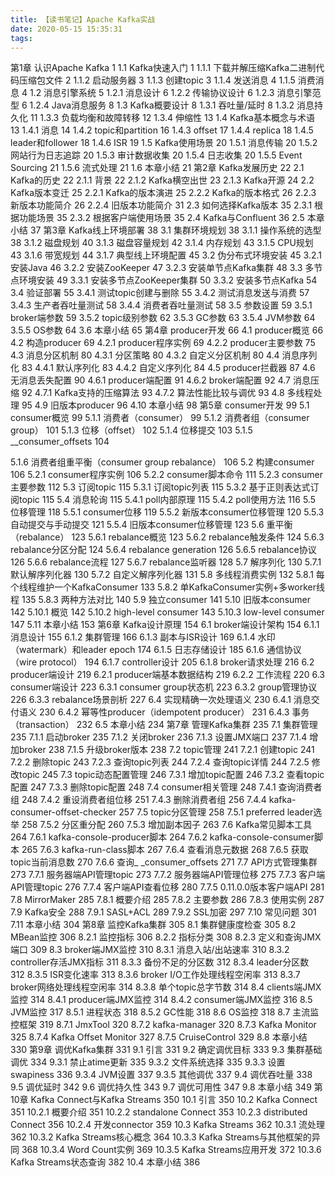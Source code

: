 ```yaml
---
title: 【读书笔记】Apache Kafka实战
date: 2020-05-15 15:35:31
tags:
---
```


第1章 认识Apache Kafka 1
1.1 Kafka快速入门 1
1.1.1 下载并解压缩Kafka二进制代码压缩包文件 2
1.1.2 启动服务器 3
1.1.3 创建topic 3
1.1.4 发送消息 4
1.1.5 消费消息 4
1.2 消息引擎系统 5
1.2.1 消息设计 6
1.2.2 传输协议设计 6
1.2.3 消息引擎范型 6
1.2.4 Java消息服务 8
1.3 Kafka概要设计 8
1.3.1 吞吐量/延时 8
1.3.2 消息持久化 11
1.3.3 负载均衡和故障转移 12
1.3.4 伸缩性 13
1.4 Kafka基本概念与术语 13
1.4.1 消息 14
1.4.2 topic和partition 16
1.4.3 offset 17
1.4.4 replica 18
1.4.5 leader和follower 18
1.4.6 ISR 19
1.5 Kafka使用场景 20
1.5.1 消息传输 20
1.5.2 网站行为日志追踪 20
1.5.3 审计数据收集 20
1.5.4 日志收集 20
1.5.5 Event Sourcing 21
1.5.6 流式处理 21
1.6 本章小结 21
第2章 Kafka发展历史 22
2.1 Kafka的历史 22
2.1.1 背景 22
2.1.2 Kafka横空出世 23
2.1.3 Kafka开源 24
2.2 Kafka版本变迁 25
2.2.1 Kafka的版本演进 25
2.2.2 Kafka的版本格式 26
2.2.3 新版本功能简介 26
2.2.4 旧版本功能简介 31
2.3 如何选择Kafka版本 35
2.3.1 根据功能场景 35
2.3.2 根据客户端使用场景 35
2.4 Kafka与Confluent 36
2.5 本章小结 37
第3章 Kafka线上环境部署 38
3.1 集群环境规划 38
3.1.1 操作系统的选型 38
3.1.2 磁盘规划 40
3.1.3 磁盘容量规划 42
3.1.4 内存规划 43
3.1.5 CPU规划 43
3.1.6 带宽规划 44
3.1.7 典型线上环境配置 45
3.2 伪分布式环境安装 45
3.2.1 安装Java 46
3.2.2 安装ZooKeeper 47
3.2.3 安装单节点Kafka集群 48
3.3 多节点环境安装 49
3.3.1 安装多节点ZooKeeper集群 50
3.3.2 安装多节点Kafka 54
3.4 验证部署 55
3.4.1 测试topic创建与删除 55
3.4.2 测试消息发送与消费 57
3.4.3 生产者吞吐量测试 58
3.4.4 消费者吞吐量测试 58
3.5 参数设置 59
3.5.1 broker端参数 59
3.5.2 topic级别参数 62
3.5.3 GC参数 63
3.5.4 JVM参数 64
3.5.5 OS参数 64
3.6 本章小结 65
第4章 producer开发 66
4.1 producer概览 66
4.2 构造producer 69
4.2.1 producer程序实例 69
4.2.2 producer主要参数 75
4.3 消息分区机制 80
4.3.1 分区策略 80
4.3.2 自定义分区机制 80
4.4 消息序列化 83
4.4.1 默认序列化 83
4.4.2 自定义序列化 84
4.5 producer拦截器 87
4.6 无消息丢失配置 90
4.6.1 producer端配置 91
4.6.2 broker端配置 92
4.7 消息压缩 92
4.7.1 Kafka支持的压缩算法 93
4.7.2 算法性能比较与调优 93
4.8 多线程处理 95
4.9 旧版本producer 96
4.10 本章小结 98
第5章 consumer开发 99
5.1 consumer概览 99
5.1.1 消费者（consumer） 99
5.1.2 消费者组（consumer group） 101
5.1.3 位移（offset） 102
5.1.4 位移提交 103
5.1.5 __consumer_offsets 104


5.1.6 消费者组重平衡（consumer group rebalance） 106
5.2 构建consumer 106
5.2.1 consumer程序实例 106
5.2.2 consumer脚本命令 111
5.2.3 consumer主要参数 112
5.3 订阅topic 115
5.3.1 订阅topic列表 115
5.3.2 基于正则表达式订阅topic 115
5.4 消息轮询 115
5.4.1 poll内部原理 115
5.4.2 poll使用方法 116
5.5 位移管理 118
5.5.1 consumer位移 119
5.5.2 新版本consumer位移管理 120
5.5.3 自动提交与手动提交 121
5.5.4 旧版本consumer位移管理 123
5.6 重平衡（rebalance） 123
5.6.1 rebalance概览 123
5.6.2 rebalance触发条件 124
5.6.3 rebalance分区分配 124
5.6.4 rebalance generation 126
5.6.5 rebalance协议 126
5.6.6 rebalance流程 127
5.6.7 rebalance监听器 128
5.7 解序列化 130
5.7.1 默认解序列化器 130
5.7.2 自定义解序列化器 131
5.8 多线程消费实例 132
5.8.1 每个线程维护一个KafkaConsumer 133
5.8.2 单KafkaConsumer实例+多worker线程 135
5.8.3 两种方法对比 140
5.9 独立consumer 141
5.10 旧版本consumer 142
5.10.1 概览 142
5.10.2 high-level consumer 143
5.10.3 low-level consumer 147
5.11 本章小结 153
第6章 Kafka设计原理 154
6.1 broker端设计架构 154
6.1.1 消息设计 155
6.1.2 集群管理 166
6.1.3 副本与ISR设计 169
6.1.4 水印（watermark）和leader epoch 174
6.1.5 日志存储设计 185
6.1.6 通信协议（wire protocol） 194
6.1.7 controller设计 205
6.1.8 broker请求处理 216
6.2 producer端设计 219
6.2.1 producer端基本数据结构 219
6.2.2 工作流程 220
6.3 consumer端设计 223
6.3.1 consumer group状态机 223
6.3.2 group管理协议 226
6.3.3 rebalance场景剖析 227
6.4 实现精确一次处理语义 230
6.4.1 消息交付语义 230
6.4.2 幂等性producer（idempotent producer） 231
6.4.3 事务（transaction） 232
6.5 本章小结 234
第7章 管理Kafka集群 235
7.1 集群管理 235
7.1.1 启动broker 235
7.1.2 关闭broker 236
7.1.3 设置JMX端口 237
7.1.4 增加broker 238
7.1.5 升级broker版本 238
7.2 topic管理 241
7.2.1 创建topic 241
7.2.2 删除topic 243
7.2.3 查询topic列表 244
7.2.4 查询topic详情 244
7.2.5 修改topic 245
7.3 topic动态配置管理 246
7.3.1 增加topic配置 246
7.3.2 查看topic配置 247
7.3.3 删除topic配置 248
7.4 consumer相关管理 248
7.4.1 查询消费者组 248
7.4.2 重设消费者组位移 251
7.4.3 删除消费者组 256
7.4.4 kafka-consumer-offset-checker 257
7.5 topic分区管理 258
7.5.1 preferred leader选举 258
7.5.2 分区重分配 260
7.5.3 增加副本因子 263
7.6 Kafka常见脚本工具 264
7.6.1 kafka-console-producer脚本 264
7.6.2 kafka-console-consumer脚本 265
7.6.3 kafka-run-class脚本 267
7.6.4 查看消息元数据 268
7.6.5 获取topic当前消息数 270
7.6.6 查询_ _consumer_offsets 271
7.7 API方式管理集群 273
7.7.1 服务器端API管理topic 273
7.7.2 服务器端API管理位移 275
7.7.3 客户端API管理topic 276
7.7.4 客户端API查看位移 280
7.7.5 0.11.0.0版本客户端API 281
7.8 MirrorMaker 285
7.8.1 概要介绍 285
7.8.2 主要参数 286
7.8.3 使用实例 287
7.9 Kafka安全 288
7.9.1 SASL+ACL 289
7.9.2 SSL加密 297
7.10 常见问题 301
7.11 本章小结 304
第8章 监控Kafka集群 305
8.1 集群健康度检查 305
8.2 MBean监控 306
8.2.1 监控指标 306
8.2.2 指标分类 308
8.2.3 定义和查询JMX端口 309
8.3 broker端JMX监控 310
8.3.1 消息入站/出站速率 310
8.3.2 controller存活JMX指标 311
8.3.3 备份不足的分区数 312
8.3.4 leader分区数 312
8.3.5 ISR变化速率 313
8.3.6 broker I/O工作处理线程空闲率 313
8.3.7 broker网络处理线程空闲率 314
8.3.8 单个topic总字节数 314
8.4 clients端JMX监控 314
8.4.1 producer端JMX监控 314
8.4.2 consumer端JMX监控 316
8.5 JVM监控 317
8.5.1 进程状态 318
8.5.2 GC性能 318
8.6 OS监控 318
8.7 主流监控框架 319
8.7.1 JmxTool 320
8.7.2 kafka-manager 320
8.7.3 Kafka Monitor 325
8.7.4 Kafka Offset Monitor 327
8.7.5 CruiseControl 329
8.8 本章小结 330
第9章 调优Kafka集群 331
9.1 引言 331
9.2 确定调优目标 333
9.3 集群基础调优 334
9.3.1 禁止atime更新 335
9.3.2 文件系统选择 335
9.3.3 设置swapiness 336
9.3.4 JVM设置 337
9.3.5 其他调优 337
9.4 调优吞吐量 338
9.5 调优延时 342
9.6 调优持久性 343
9.7 调优可用性 347
9.8 本章小结 349
第10章 Kafka Connect与Kafka Streams 350
10.1 引言 350
10.2 Kafka Connect 351
10.2.1 概要介绍 351
10.2.2 standalone Connect 353
10.2.3 distributed Connect 356
10.2.4 开发connector 359
10.3 Kafka Streams 362
10.3.1 流处理 362
10.3.2 Kafka Streams核心概念 364
10.3.3 Kafka Streams与其他框架的异同 368
10.3.4 Word Count实例 369
10.3.5 Kafka Streams应用开发 372
10.3.6 Kafka Streams状态查询 382
10.4 本章小结 386